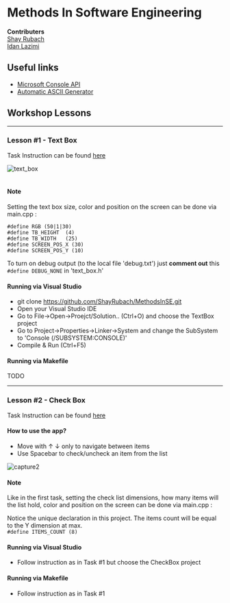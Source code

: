Methods In Software Engineering
==

**Contributers** <br/>
[Shay Rubach](https://github.com/ShayRubach) <br/>
[Idan Lazimi](https://github.com/idanlazimi)

## Useful links
- [Microsoft Console API](https://docs.microsoft.com/en-us/windows/console/console-reference)
- [Automatic ASCII Generator](http://patorjk.com/software/taag/#p=display&h=0&f=Broadway&t=Ascii%20lover)

## Workshop Lessons

---


### Lesson #1 - Text Box

Task Instruction can be found [here](https://goo.gl/j8laap)

![text_box](https://user-images.githubusercontent.com/21342315/38980954-760b4cd2-43be-11e8-9e9c-48df3106a535.JPG) <br/><br/>

#### Note <br/>
Setting the text box size, color and position on the screen can be done via main.cpp :</br>

`#define RGB (50|1|30)` </br>
`#define TB_HEIGHT	(4)` </br>
`#define TB_WIDTH	(25)` </br>
`#define SCREEN_POS_X (30)` </br>
`#define SCREEN_POS_Y (10)` </br>

To turn on debug output (to the local file 'debug.txt') just **comment out** this `#define DEBUG_NONE` in 'text_box.h' </br>

#### Running via Visual Studio
* git clone https://github.com/ShayRubach/MethodsInSE.git
* Open your Visual Studio IDE
* Go to File->Open->Proejct/Solution.. (Ctrl+O) and choose the TextBox project
* Go to Project->Properties->Linker->System and change the SubSystem to 'Console (/SUBSYSTEM:CONSOLE)'
* Compile & Run (Ctrl+F5)

#### Running via Makefile
TODO

---

### Lesson #2 - Check Box

Task Instruction can be found [here](https://goo.gl/j8laap)
#### How to use the app? <br/>
- Move with ↑ ↓ only to navigate between items
- Use Spacebar to check/uncheck an item from the list

![capture2](https://user-images.githubusercontent.com/21342315/39076730-7e3696ce-44fd-11e8-9ff0-d600a94fd08b.JPG)

#### Note <br/>
Like in the first task, setting the check list dimensions, how many items will the list hold, color and position on the screen can be done via main.cpp :</br>

Notice the unique declaration in this project. The items count will be equal to the Y dimension at max.</br>
`#define ITEMS_COUNT (8)`


#### Running via Visual Studio
* Follow instruction as in Task #1 but choose the CheckBox project

#### Running via Makefile
* Follow instruction as in Task #1